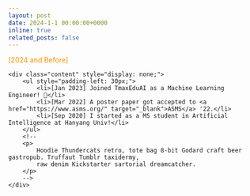 ```yaml
---
layout: post
date: 2024-1-1 00:00:00+0000
inline: true
related_posts: false
---
```


<style>
    :root {
        --expandable-color: #f29105;
        --expandable-hover-color: #f29105;
    }

    html[data-theme="dark"] {
        --expandable-color: var(--global-theme-color);
        --expandable-hover-color: var(--global-hover-color);
    }

    .expandable {
        color: var(--expandable-color);
    }

    .expandable:hover {
        text-decoration: underline;
        color: var(--expandable-hover-color);
    }
</style>

<div>
    <div class="expandable" onclick="toggleContent(this)">[2024 and Before]</div>
    
    <div class="content" style="display: none;">
        <ul style="padding-left: 30px;">
            <li>[Jan 2023] Joined TmaxEduAI as a Machine Learning Engineer! 🎉</li>
            <li>[Mar 2022] A poster paper got accepted to <a href="https://www.asms.org/" target="_blank">ASMS</a> '22.</li>
            <li>[Sep 2020] I started as a MS student in Artificial Intelligence at Hanyang Univ!</li>
        </ul>
        <!--
        <p>
            Hoodie Thundercats retro, tote bag 8-bit Godard craft beer gastropub. Truffaut Tumblr taxidermy,
            raw denim Kickstarter sartorial dreamcatcher.
        </p>
        -->
    </div>
</div>

<script>
    // 클릭 시 Before 콘텐츠를 열고 닫는 함수
    function toggleContent(element) {
        const content = element.nextElementSibling;
        if (content.style.display === "block") {
            content.style.display = "none"; // 닫기
        } else {
            content.style.display = "block"; // 열기
        }
    }
</script>
